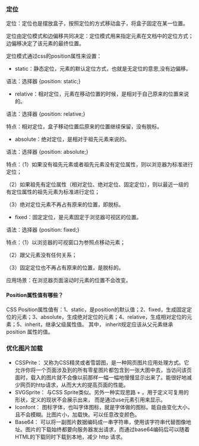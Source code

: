 ### 定位

定位：定位也是摆放盒子，按照定位的方式移动盒子，将盒子固定在某一位置。

定位由定位模式和边偏移共同决定：定位模式用来指定元素在文档中的定位方式；边偏移决定了该元素的最终位置。

定位模式通过css的position属性来设置：

- static：静态定位，元素的默认定位方式，也就是无定位的意思,没有边偏移。

语法：选择器 {position:  static;}

- relative：相对定位，元素在移动位置的时候，是相对于自己原来的位置来说的。

语法：选择器 {position:  relative;}

特点：相对定位，盒子移动位置后原来的位置继续保留，没有脱标。

- absolute：绝对定位，是相对于祖先元素来说的。

语法：选择器 {position:  absolute;}

特点：（1）如果没有祖先元素或者祖先元素没有定位属性，则以浏览器为标准进行定位；

（2）如果祖先有定位属性（相对定位、绝对定位、固定定位），则以最近一级的有定位属性的祖先元素为标准进行定位；

（3）绝对定位元素不再占有原来的位置，即脱标。

- fixed：固定定位，是元素固定于浏览器可视区的位置。

语法：选择器 {position:  fixed;}

特点：（1）以浏览器的可视窗口为参照点移动元素；

（2）跟父元素没有任何关系；

（3）固定定位也不再占有原来的位置，是脱标的。

应用场景：在浏览器页面滚动时元素的位置不会改变。

#### Position属性值有哪些？

 CSS Position属性值有：1、static，是position的默认值；2、fixed，生成固定定位的元素；3、absolute，生成绝对定位的元素；4、relative，生成相对定位的元素；5、inherit，继承父级属性值。 其中， inherit规定应该从父元素继承 position 属性的值。 



### 优化图片加载

- CSSPrite： 又称为CSS精灵或者雪碧图，是一种网页图片应用处理方式。它允许你将一个页面涉及到的所有零星图片都包含到一张大图中去，当访问该页面时，载入的图片就不会像以前那样一幅一幅地慢慢显示出来了。能很好地减少网页的http请求，从而大大的提高页面的性能。
- SVGSprite： 与CSS Sprite类似。另外一种实现思路  + 。用于定义可复用的形状，定义的现状不会展示出来，
  而是通过use元素引用来显示。
- Iconfont： 图标字体，也叫字体图标，就是字体做的图标。能自由变化大小，且不会模糊。比图片小，加载快。可以任意改变颜色。
- Base64： 可以将一副图片数据编码成一串字符串，使用该字符串代替图像地址。图片的下载始终都要向服务器发出请求，而通过base64编码后可以随着 HTML的下载同时下载到本地，减少 http 请求。